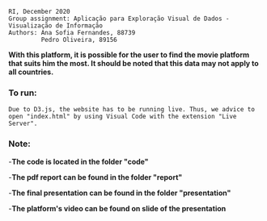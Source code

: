     RI, December 2020
    Group assignment: Aplicação para Exploração Visual de Dados - Visualização de Informação
    Authors: Ana Sofia Fernandes, 88739
             Pedro Oliveira, 89156

**With this platform, it is possible for the user to find the movie platform that suits him the most.
It should be noted that this data may not apply to all countries.**

### To run:
    Due to D3.js, the website has to be running live. Thus, we advice to open "index.html" by using Visual Code with the extension "Live Server". 

### Note:

-**The code is located in the folder "code"**

-**The pdf report can be found in the folder "report"**

-**The final presentation can be found in the folder "presentation"**

-**The platform's video can be found on slide of the presentation**
